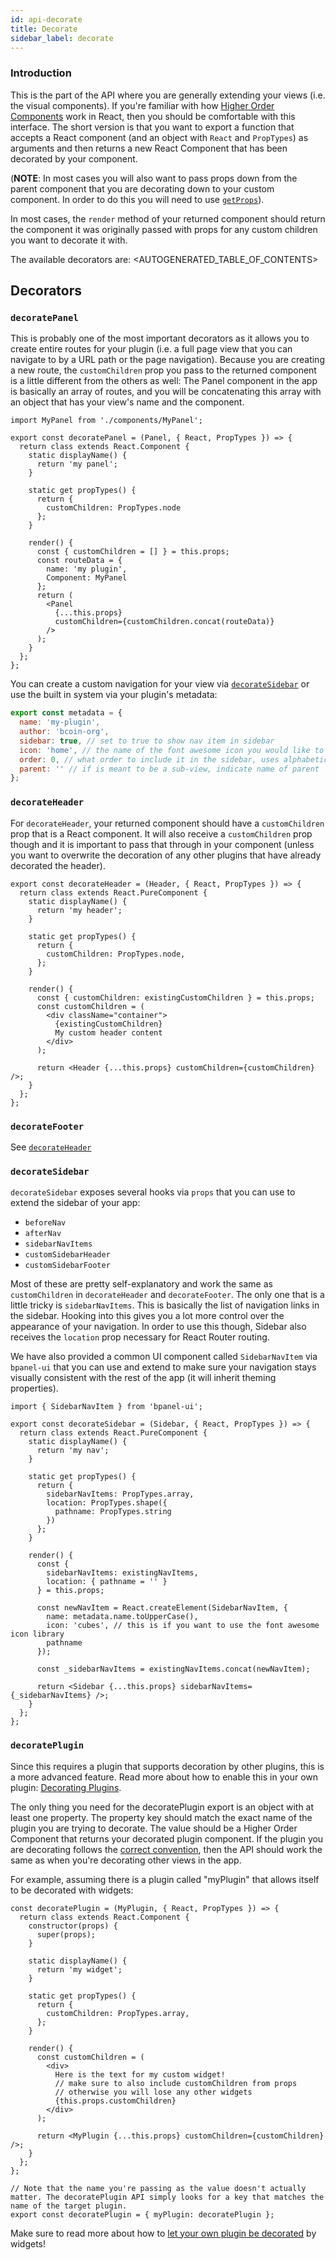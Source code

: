 ```yaml
---
id: api-decorate
title: Decorate
sidebar_label: decorate
---
```


### Introduction
This is the part of the API where you are generally extending your views (i.e. the visual components). If you're familiar with how [Higher Order Components](https://medium.com/@franleplant/react-higher-order-components-in-depth-cf9032ee6c3e) work in React, then you should be comfortable with this interface. The short version is that you want to export a function that accepts a React component (and an object with `React` and `PropTypes`) as arguments and then returns a new React Component that has been decorated by your component.

(**NOTE**: In most cases you will also want to pass props down from the parent component that you are decorating down to your custom component. In order to do this you will need to use [`getProps`](/bpanel-docs/docs/api-getprops.html)).

In most cases, the `render` method of your returned component should return the component it was originally passed with props for any custom children you want to decorate it with.

The available decorators are:
<AUTOGENERATED_TABLE_OF_CONTENTS>

## Decorators
### `decoratePanel`
This is probably one of the most important decorators as it allows you to create entire routes for your plugin (i.e. a full page view that you can navigate to by a URL path or the page navigation). Because you are creating a new route, the `customChildren` prop you pass to the returned component is a little different from the others as well: The Panel component in the app is basically an array of routes, and you will be concatenating this array with an object that has your view's name and the component.

```
import MyPanel from './components/MyPanel';

export const decoratePanel = (Panel, { React, PropTypes }) => {
  return class extends React.Component {
    static displayName() {
      return 'my panel';
    }

    static get propTypes() {
      return {
        customChildren: PropTypes.node
      };
    }

    render() {
      const { customChildren = [] } = this.props;
      const routeData = {
        name: 'my plugin',
        Component: MyPanel
      };
      return (
        <Panel
          {...this.props}
          customChildren={customChildren.concat(routeData)}
        />
      );
    }
  };
};
```

You can create a custom navigation for your view via [`decorateSidebar`](#decorateSidebar) or use the built in system via your plugin's metadata:

``` javascript
export const metadata = {
  name: 'my-plugin',
  author: 'bcoin-org',
  sidebar: true, // set to true to show nav item in sidebar
  icon: 'home', // the name of the font awesome icon you would like to use
  order: 0, // what order to include it in the sidebar, uses alphabetical as a fallback in case of collisions)
  parent: '' // if is meant to be a sub-view, indicate name of parent
};
```

### `decorateHeader`
For `decorateHeader`, your returned component should have a `customChildren` prop that is a React component. It will also receive a `customChildren` prop though and it is important to pass that through in your component (unless you want to overwrite the decoration of any other plugins that have already decorated the header).

```
export const decorateHeader = (Header, { React, PropTypes }) => {
  return class extends React.PureComponent {
    static displayName() {
      return 'my header';
    }

    static get propTypes() {
      return {
        customChildren: PropTypes.node,
      };
    }

    render() {
      const { customChildren: existingCustomChildren } = this.props;
      const customChildren = (
        <div className="container">
          {existingCustomChildren}
          My custom header content
        </div>
      );

      return <Header {...this.props} customChildren={customChildren} />;
    }
  };
};
```

### `decorateFooter`
See [`decorateHeader`](#decorateHeader)

### `decorateSidebar`
`decorateSidebar` exposes several hooks via `props` that you can use to extend the sidebar of your app:

- `beforeNav`
- `afterNav`
- `sidebarNavItems`
- `customSidebarHeader`
- `customSidebarFooter`

Most of these are pretty self-explanatory and work the same as `customChildren` in `decorateHeader` and `decorateFooter`. The only one that is a little tricky is `sidebarNavItems`. This is basically the list of navigation links in the sidebar. Hooking into this gives you a lot more control over the appearance of your navigation. In order to use this though, Sidebar also receives the `location` prop necessary for React Router routing.

We have also provided a common UI component called `SidebarNavItem` via `bpanel-ui` that you can use and extend to make sure your navigation stays visually consistent with the rest of the app (it will inherit theming properties).

```
import { SidebarNavItem } from 'bpanel-ui';

export const decorateSidebar = (Sidebar, { React, PropTypes }) => {
  return class extends React.PureComponent {
    static displayName() {
      return 'my nav';
    }

    static get propTypes() {
      return {
        sidebarNavItems: PropTypes.array,
        location: PropTypes.shape({
          pathname: PropTypes.string
        })
      };
    }

    render() {
      const {
        sidebarNavItems: existingNavItems,
        location: { pathname = '' }
      } = this.props;

      const newNavItem = React.createElement(SidebarNavItem, {
        name: metadata.name.toUpperCase(),
        icon: 'cubes', // this is if you want to use the font awesome icon library
        pathname
      });

      const _sidebarNavItems = existingNavItems.concat(newNavItem);

      return <Sidebar {...this.props} sidebarNavItems={_sidebarNavItems} />;
    }
  };
};
```

### `decoratePlugin`
Since this requires a plugin that supports decoration by other plugins, this is a more advanced feature. Read more about how to enable this in your own plugin: [Decorating Plugins](/bpanel-docs/docs/api-decorate-plugins.html).

The only thing you need for the decoratePlugin export is an object with at least one property. The property key should match the exact name of the plugin you are trying to decorate. The value should be a Higher Order Component that returns your decorated plugin component. If the plugin you are decorating follows the [correct convention](/bpanel-docs/docs/api-decorate-plugins.html), then the API should work the same as when you're decorating other views in the app.

For example, assuming there is a plugin called "myPlugin" that allows itself to be decorated with widgets:

```
const decoratePlugin = (MyPlugin, { React, PropTypes }) => {
  return class extends React.Component {
    constructor(props) {
      super(props);
    }

    static displayName() {
      return 'my widget';
    }

    static get propTypes() {
      return {
        customChildren: PropTypes.array,
      };
    }

    render() {
      const customChildren = (
        <div>
          Here is the text for my custom widget!
          // make sure to also include customChildren from props
          // otherwise you will lose any other widgets
          {this.props.customChildren}
        </div>
      );

      return <MyPlugin {...this.props} customChildren={customChildren} />;
    }
  };
};

// Note that the name you're passing as the value doesn't actually matter. The decoratePlugin API simply looks for a key that matches the name of the target plugin.
export const decoratePlugin = { myPlugin: decoratePlugin };
```

Make sure to read more about how to [let your own plugin be decorated](/bpanel-docs/docs/api-decorate-plugins.html) by widgets!